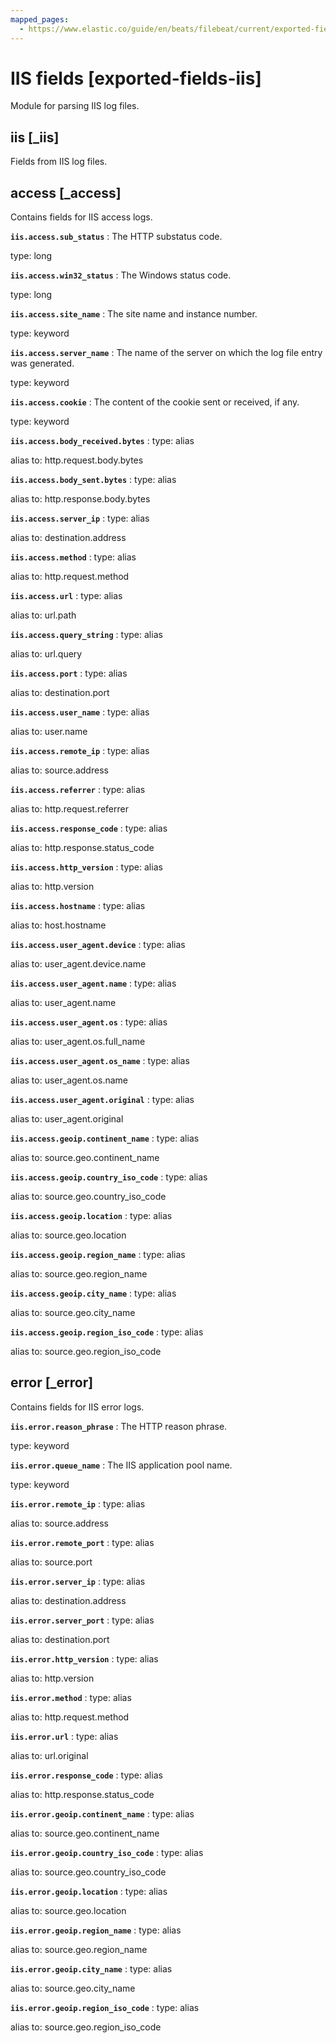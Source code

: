 ```yaml
---
mapped_pages:
  - https://www.elastic.co/guide/en/beats/filebeat/current/exported-fields-iis.html
---
```


# IIS fields [exported-fields-iis]

Module for parsing IIS log files.


## iis [_iis]

Fields from IIS log files.


## access [_access]

Contains fields for IIS access logs.


**`iis.access.sub_status`**
:   The HTTP substatus code.

type: long


**`iis.access.win32_status`**
:   The Windows status code.

type: long


**`iis.access.site_name`**
:   The site name and instance number.

type: keyword


**`iis.access.server_name`**
:   The name of the server on which the log file entry was generated.

type: keyword


**`iis.access.cookie`**
:   The content of the cookie sent or received, if any.

type: keyword


**`iis.access.body_received.bytes`**
:   type: alias

alias to: http.request.body.bytes


**`iis.access.body_sent.bytes`**
:   type: alias

alias to: http.response.body.bytes


**`iis.access.server_ip`**
:   type: alias

alias to: destination.address


**`iis.access.method`**
:   type: alias

alias to: http.request.method


**`iis.access.url`**
:   type: alias

alias to: url.path


**`iis.access.query_string`**
:   type: alias

alias to: url.query


**`iis.access.port`**
:   type: alias

alias to: destination.port


**`iis.access.user_name`**
:   type: alias

alias to: user.name


**`iis.access.remote_ip`**
:   type: alias

alias to: source.address


**`iis.access.referrer`**
:   type: alias

alias to: http.request.referrer


**`iis.access.response_code`**
:   type: alias

alias to: http.response.status_code


**`iis.access.http_version`**
:   type: alias

alias to: http.version


**`iis.access.hostname`**
:   type: alias

alias to: host.hostname



**`iis.access.user_agent.device`**
:   type: alias

alias to: user_agent.device.name


**`iis.access.user_agent.name`**
:   type: alias

alias to: user_agent.name


**`iis.access.user_agent.os`**
:   type: alias

alias to: user_agent.os.full_name


**`iis.access.user_agent.os_name`**
:   type: alias

alias to: user_agent.os.name


**`iis.access.user_agent.original`**
:   type: alias

alias to: user_agent.original



**`iis.access.geoip.continent_name`**
:   type: alias

alias to: source.geo.continent_name


**`iis.access.geoip.country_iso_code`**
:   type: alias

alias to: source.geo.country_iso_code


**`iis.access.geoip.location`**
:   type: alias

alias to: source.geo.location


**`iis.access.geoip.region_name`**
:   type: alias

alias to: source.geo.region_name


**`iis.access.geoip.city_name`**
:   type: alias

alias to: source.geo.city_name


**`iis.access.geoip.region_iso_code`**
:   type: alias

alias to: source.geo.region_iso_code


## error [_error]

Contains fields for IIS error logs.


**`iis.error.reason_phrase`**
:   The HTTP reason phrase.

type: keyword


**`iis.error.queue_name`**
:   The IIS application pool name.

type: keyword


**`iis.error.remote_ip`**
:   type: alias

alias to: source.address


**`iis.error.remote_port`**
:   type: alias

alias to: source.port


**`iis.error.server_ip`**
:   type: alias

alias to: destination.address


**`iis.error.server_port`**
:   type: alias

alias to: destination.port


**`iis.error.http_version`**
:   type: alias

alias to: http.version


**`iis.error.method`**
:   type: alias

alias to: http.request.method


**`iis.error.url`**
:   type: alias

alias to: url.original


**`iis.error.response_code`**
:   type: alias

alias to: http.response.status_code



**`iis.error.geoip.continent_name`**
:   type: alias

alias to: source.geo.continent_name


**`iis.error.geoip.country_iso_code`**
:   type: alias

alias to: source.geo.country_iso_code


**`iis.error.geoip.location`**
:   type: alias

alias to: source.geo.location


**`iis.error.geoip.region_name`**
:   type: alias

alias to: source.geo.region_name


**`iis.error.geoip.city_name`**
:   type: alias

alias to: source.geo.city_name


**`iis.error.geoip.region_iso_code`**
:   type: alias

alias to: source.geo.region_iso_code


